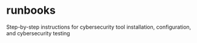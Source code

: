 # runbooks
Step-by-step instructions for cybersecurity tool installation, configuration, and cybersecurity testing 
